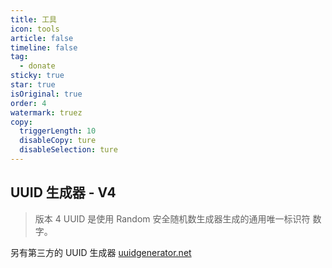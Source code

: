 ```yaml
---
title: 工具
icon: tools
article: false
timeline: false
tag:
  - donate
sticky: true
star: true
isOriginal: true
order: 4
watermark: truez
copy:
  triggerLength: 10
  disableCopy: ture
  disableSelection: ture
---
```


## UUID 生成器 - V4

> 版本 4 UUID 是使用 Random 安全随机数生成器生成的通用唯一标识符 数字。

<Uuid />

另有第三方的 UUID 生成器 [uuidgenerator.net](https://www.uuidgenerator.net)

